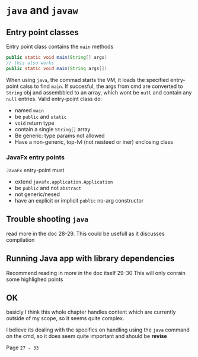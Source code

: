 # `java` and `javaw`

## Entry point classes

Entry point class contains the `main` methods

```java
public static void main(String[] args)
// this also works
public static void main(String args[])
```

When using `java`, the commad starts the VM, it loads the specified entry-point calss to find `main`. If succesful, the args from cmd are converted to `String` obj and assembbled to an array, which wont be `null` and contain any `null` entries.
Valid entry-point class do:

- named `main`
- be `public` and `static`
- `void` return type
- contain a single `String[]` array
- Be generic: type params not allowed
- Have a non-generic, top-lvl (not nesteed or iner) enclosing class

### JavaFx entry points

`JavaFx` entry-point must

- extend `javafx.application.Application`
- be `public` and not `abstract`
- not generic/nesed
- have an explicit or implicit `public` no-arg constructor

## Trouble shooting `java`

read more in the doc 28-29.
This could be usefull as it discusses compilation

## Running Java app with library dependencies

Recommend reading in more in the doc itself 29-30
This will only conrain some highlighed points

## OK

basicly I think this whole chapter handles content which are currently outside of my scope, so it seems quite complex.

I believe its dealing with the specifics on handling using the `java` command on the cmd, so it does seem quite important and should be **revise**

Page `27 - 33`